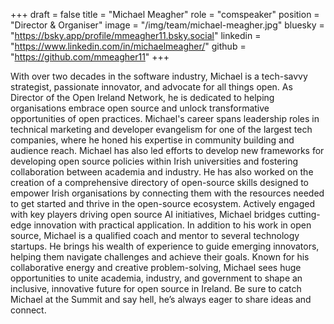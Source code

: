 +++
draft = false
title = "Michael Meagher"
role = "comspeaker"
position = "Director & Organiser"
image = "/img/team/michael-meagher.jpg"
bluesky = "https://bsky.app/profile/mmeagher11.bsky.social"
linkedin = "https://www.linkedin.com/in/michaelmeagher/"
github = "https://github.com/mmeagher11"
+++

With over two decades in the software industry, Michael is a tech-savvy strategist, passionate innovator, and advocate for all things open. As Director of the Open Ireland Network, he is dedicated to helping organisations embrace open source and unlock transformative opportunities of open practices.
Michael's career spans leadership roles in technical marketing and developer evangelism for one of the largest tech companies, where he honed his expertise in community building and audience reach. Michael has also led efforts to develop new frameworks for developing open source policies within Irish universities and fostering collaboration between academia and industry.
He has also worked on the creation of a comprehensive directory of open-source skills designed to empower Irish organisations by connecting them with the resources needed to get started and thrive in the open-source ecosystem. Actively engaged with key players driving open source AI initiatives, Michael bridges cutting-edge innovation with practical application.
In addition to his work in open source, Michael is a qualified coach and mentor to several technology startups. He brings his wealth of experience to guide emerging innovators, helping them navigate challenges and achieve their goals.
Known for his collaborative energy and creative problem-solving, Michael sees huge opportunities to unite academia, industry, and government to shape an inclusive, innovative future for open source in Ireland. Be sure to catch Michael at the Summit and say hell, he’s always eager to share ideas and connect.